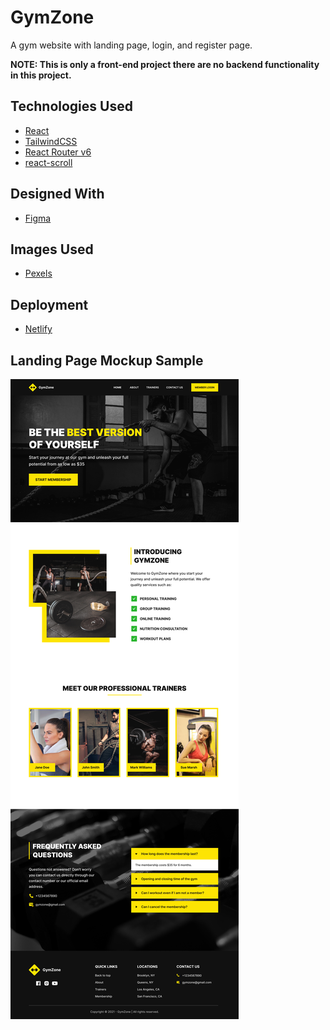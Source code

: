 # GymZone

A gym website with landing page, login, and register page.

**NOTE: This is only a front-end project there are no backend functionality in this project.**

## Technologies Used

- [React](https://reactjs.org/)
- [TailwindCSS](https://tailwindcss.com/)
- [React Router v6](https://reactrouter.com/)
- [react-scroll](https://www.npmjs.com/package/react-scroll)

## Designed With

- [Figma](https://www.figma.com/)

## Images Used

- [Pexels](https://www.pexels.com/)

## Deployment

- [Netlify](https://www.netlify.com/)

## Landing Page Mockup Sample

![MockupDesign](landing-page-mockup.jpg)
